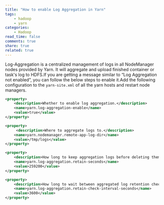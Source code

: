 ```yaml
---
title: "How to enable Log Aggregation in Yarn"
tags: 
    - hadoop 
    - yarn
categories: 
    - Hadoop 
read_time: false
comments: true
share: true
related: true
---
```


Log-Aggregation is a centralized management of logs in all NodeManager nodes provided by Yarn. It will aggregate and upload finished container or task's log to HDFS.If you are getting a message similar to “Log Aggregation not enabled”, you can follow the below steps to enable it.Add the following configuration to the `yarn-site.xml` of all the yarn hosts and restart node managers.

```xml
<property>
    <description>Whether to enable log aggregation.</description>
    <name>yarn.log-aggregation-enable</name>
    <value>true</value>
</property>

<property>
	 <description>Where to aggregate logs to.</description>
    <name>yarn.nodemanager.remote-app-log-dir</name>
    <value>/tmp/logs</value>
</property>

<property>
    <description>How long to keep aggregation logs before deleting them.</description>
    <name>yarn.log-aggregation.retain-seconds</name>
    <value>259200</value>
</property>

<property>
    <description>How long to wait between aggregated log retention checks. If set to 0 or a negative value then the value is computed as one-tenth of the aggregated log retention time.</description>
    <name>yarn.log-aggregation.retain-check-interval-seconds</name>
    <value>3600</value>
</property>
```    

